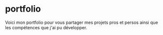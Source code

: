 # portfolio
Voici mon portfolio pour vous partager mes projets pros et persos ainsi que les compétences que j'ai pu développer. 

